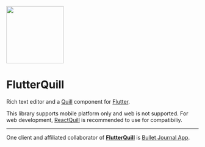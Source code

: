 <a href="https://bulletjournal.us/home/index.html"><img src=
"https://user-images.githubusercontent.com/122956/72955931-ccc07900-3d52-11ea-89b1-d468a6e2aa2b.png"
 width="150px" height="150px"></a>

# FlutterQuill

Rich text editor and a [Quill] component for [Flutter].

This library supports mobile platform only and web is not supported.
For web development, [ReactQuill] is recommended to use for compatibiliy.

---


One client and affiliated collaborator of **[FlutterQuill]** is [Bullet Journal App].

[Quill]: https://quilljs.com
[Flutter]: https://github.com/flutter/flutter
[Bullet Journal App]: https://bulletjournal.us/home/index.html
[FlutterQuill]: https://pub.dev/packages/flutter_quill
[ReactQuill]: https://github.com/zenoamaro/react-quill
